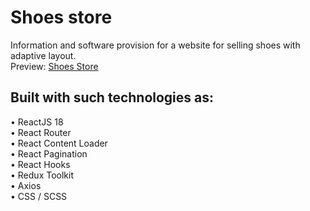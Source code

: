 # Shoes store
Information and software provision for a website for selling shoes with adaptive layout.\
Preview: [Shoes Store](https://shoes-store-omega.vercel.app)

## Built with such technologies as:
• ReactJS 18\
• React Router\
• React Content Loader\
• React Pagination\
• React Hooks\
• Redux Toolkit\
• Axios\
• CSS / SCSS
